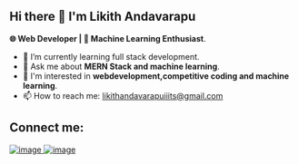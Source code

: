 ## Hi there 👋 I'm Likith Andavarapu

**🌐 Web Developer | 🤖 Machine Learning Enthusiast**.




- 🌱 I’m currently learning full stack development.
- 💬 Ask me about **MERN Stack and machine learning**.
- 👀 I'm interested in **webdevelopment,competitive coding and  machine learning**.
- 📫 How to reach me: likithandavarapuiiits@gmail.com

## Connect me:
<a href="https://www.linkedin.com/in/likith-andavarapu-4a0085239/">![image](https://github.com/andavarapulikith/andavarapulikith/assets/108012282/67ef5d78-1bce-4cfb-a788-f5eb92749a6e)
</a>
<a href="likithandavarapuiiits@gmail.com">![image](https://github.com/andavarapulikith/andavarapulikith/assets/108012282/319dd720-b6a7-42b2-9f53-015efd3f0309)</a>



